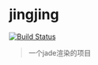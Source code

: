 # jingjing

[![Build Status](https://drone.bstu.cn/api/badges/sliwei/jingjing/status.svg)](https://drone.bstu.cn/sliwei/jingjing)

> 一个jade渲染的项目
